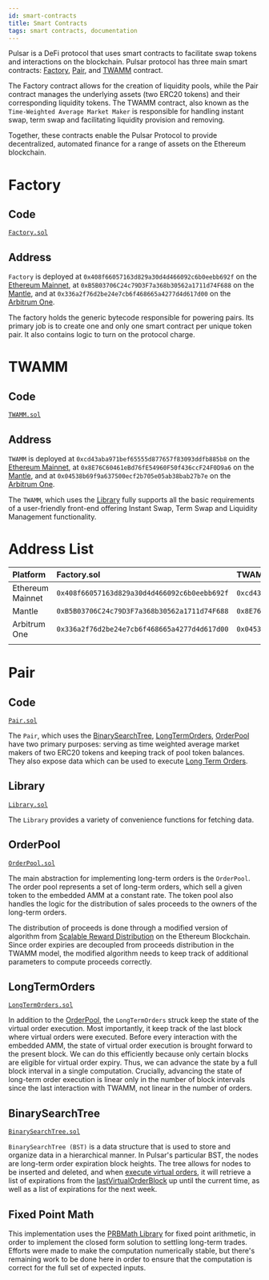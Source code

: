 ```yaml
---
id: smart-contracts
title: Smart Contracts
tags: smart contracts, documentation
---
```


<!-- Pulsar is a binary smart contract system. [Core](#core) contracts provide fundamental safety guarantees for all parties interacting with Pulsar. [Periphery](#periphery) contracts interact with one or more core contracts but are not themselves part of the core.

# Core

[Source code](https://github.com/Uniswap/uniswap-v2-core)

The core consists of a singleton [factory](#factory) and many [pairs](#pairs), which the factory is responsible for creating and indexing. These contracts are quite minimal, even brutalist. The simple rationale for this is that contracts with a smaller surface area are easier to reason about, less bug-prone, and more functionally elegant. Perhaps the biggest upside of this design is that many desired properties of the system can be asserted directly in the code, leaving little room for error. One downside, however, is that core contracts are somewhat user-unfriendly. In fact, interacting directly with these contracts is not recommended for most use cases. Instead, a periphery contract should be used. -->

Pulsar is a DeFi protocol that uses smart contracts to facilitate swap tokens and interactions on the blockchain. Pulsar protocol has three main smart contracts: [Factory](#factory), [Pair](#pair), and [TWAMM](#twamm) contract.

The Factory contract allows for the creation of liquidity pools, while the Pair contract manages the underlying assets (two ERC20 tokens) and their corresponding liquidity tokens. The TWAMM contract, also known as the `Time-Weighted Average Market Maker` is responsible for handling instant swap, term swap and facilitating liquidity provision and removing.

Together, these contracts enable the Pulsar Protocol to provide decentralized, automated finance for a range of assets on the Ethereum blockchain.

# Factory

## Code

[`Factory.sol`](https://github.com/PulsarSwap/TWAMM-Contracts/blob/master/contracts/Factory.sol)

## Address

`Factory` is deployed at `0x408f66057163d829a30d4d466092c6b0eebb692f` on the [Ethereum Mainnet](https://etherscan.io/address/0x408f66057163d829a30d4d466092c6b0eebb692f), at `0xB5B03706C24c79D3F7a368b30562a1711d74F688` on the [Mantle](https://explorer.mantle.xyz/address/0xB5B03706C24c79D3F7a368b30562a1711d74F688), and at `0x336a2f76d2be24e7cb6f468665a4277d4d617d00` on the [Arbitrum One](https://arbiscan.io/address/0x336a2f76d2be24e7cb6f468665a4277d4d617d00).

The factory holds the generic bytecode responsible for powering pairs. Its primary job is to create one and only one smart contract per unique token pair. It also contains logic to turn on the protocol charge.

# TWAMM

## Code

[`TWAMM.sol`](https://github.com/PulsarSwap/TWAMM-Contracts/blob/master/contracts/TWAMM.sol)

## Address

`TWAMM` is deployed at `0xcd43aba971bef65555d877657f83093ddfb885b8` on the [Ethereum Mainnet](https://etherscan.io/address/0xcd43aba971bef65555d877657f83093ddfb885b8), at `0x8E76C60461eBd76fE54960F50f436ccF24F0D9a6` on the [Mantle](https://explorer.mantle.xyz/address/0x8E76C60461eBd76fE54960F50f436ccF24F0D9a6), and at `0x04538b69f9a637500ecf2b705e05ab38bab27b7e` on the [Arbitrum One](https://arbiscan.io/address/0x04538b69f9a637500ecf2b705e05ab38bab27b7e).

The `TWAMM`, which uses the [Library](#library) fully supports all the basic requirements of a user-friendly front-end offering Instant Swap, Term Swap and Liquidity Management functionality.

# Address List

| Platform         | Factory.sol                                  | TWAMM.sol                                    |
| :--------------- | :------------------------------------------- | :------------------------------------------- |
| Ethereum Mainnet | `0x408f66057163d829a30d4d466092c6b0eebb692f` | `0xcd43aba971bef65555d877657f83093ddfb885b8` |
| Mantle           | `0xB5B03706C24c79D3F7a368b30562a1711d74F688` | `0x8E76C60461eBd76fE54960F50f436ccF24F0D9a6` |
| Arbitrum One     | `0x336a2f76d2be24e7cb6f468665a4277d4d617d00` | `0x04538b69f9a637500ecf2b705e05ab38bab27b7e` |
|                  |                                              |                                              |

# Pair

## Code

[`Pair.sol`](https://github.com/PulsarSwap/TWAMM-Contracts/blob/master/contracts/Pair.sol)

The `Pair`, which uses the [BinarySearchTree](#binarysearchtree), [LongTermOrders](#longtermorders), [OrderPool](#orderpool) have two primary purposes: serving as time weighted average market makers of two ERC20 tokens and keeping track of pool token balances. They also expose data which can be used to execute [Long Term Orders](../02-core-concepts/04-long-term-orders.md).

## Library

[`Library.sol`](https://github.com/PulsarSwap/TWAMM-Contracts/blob/master/contracts/libraries/Library.sol)

The `Library` provides a variety of convenience functions for fetching data.

## OrderPool

[`OrderPool.sol`](https://github.com/PulsarSwap/TWAMM-Contracts/blob/master/contracts/libraries/OrderPool.sol)

The main abstraction for implementing long-term orders is the `OrderPool`. The order pool represents a set of long-term orders, which sell a given token to the embedded AMM at a constant rate. The token pool also handles the logic for the distribution of sales proceeds to the owners of the long-term orders.

The distribution of proceeds is done through a modified version of algorithm from [Scalable Reward Distribution](https://uploads-ssl.webflow.com/5ad71ffeb79acc67c8bcdaba/5ad8d1193a40977462982470_scalable-reward-distribution-paper.pdf) on the Ethereum Blockchain. Since order expiries are decoupled from proceeds distribution in the TWAMM model, the modified algorithm needs to keep track of additional parameters to compute proceeds correctly.

## LongTermOrders

[`LongTermOrders.sol`](https://github.com/PulsarSwap/TWAMM-Contracts/blob/master/contracts/libraries/LongTermOrders.sol)

In addition to the [OrderPool](#orderpool), the `LongTermOrders` struck keep the state of the virtual order execution. Most importantly, it keep track of the last block where virtual orders were executed. Before every interaction with the embedded AMM, the state of virtual order execution is brought forward to the present block. We can do this efficiently because only certain blocks are eligible for virtual order expiry. Thus, we can advance the state by a full block interval in a single computation. Crucially, advancing the state of long-term order execution is linear only in the number of block intervals since the last interaction with TWAMM, not linear in the number of orders.

## BinarySearchTree

[`BinarySearchTree.sol`](https://github.com/PulsarSwap/TWAMM-Contracts/blob/master/contracts/libraries/BinarySearchTree.sol)

`BinarySearchTree (BST)` is a data structure that is used to store and organize data in a hierarchical manner. In Pulsar's particular BST, the nodes are long-term order expiration block heights. The tree allows for nodes to be inserted and deleted, and when [execute virtual orders](../03-advanced-topics/04-order-execution.md), it will retrieve a list of expirations from the [lastVirtualOrderBlock](https://github.com/PulsarSwap/TWAMM-Contracts/blob/ffb6cfc4a640e1efeddc18adb04c3fd248705a92/contracts/libraries/LongTermOrders.sol#L39) up until the current time, as well as a list of expirations for the next week.

<!-- # Design Decisions

The following sections describe some of the notable design decisions made in Pulsar. These are safe to skip unless you're interested in gaining a deep technical understanding of how V2 works under the hood, or writing smart contract integrations!

## Sending Tokens

Typically, smart contracts which need tokens to perform some functionality require would-be interactors to first make an approval on the token contract, then call a function that in turn calls transferFrom on the token contract. This is _not_ how V2 pairs accept tokens. Instead, pairs check their token balances at the _end_ of every interaction. Then, at the beginning of the _next_ interaction, current balances are differenced against the stored values to determine the amount of tokens that were sent by the current interactor. See the <a href='/whitepaper.pdf' target='_blank' rel='noopener noreferrer'>whitepaper</a> for a justification of why this is the case, but the takeaway is that **tokens must be transferred to the pair before calling any token-requiring method** (the one exception to this rule is [Flash Swaps](../02-core-concepts/03-flash-swaps.md). -->

## Fixed Point Math

This implementation uses the [PRBMath Library](https://github.com/paulrberg/prb-math) for fixed point arithmetic, in order to implement the closed form solution to settling long-term trades. Efforts were made to make the computation numerically stable, but there's remaining work to be done here in order to ensure that the computation is correct for the full set of expected inputs.
